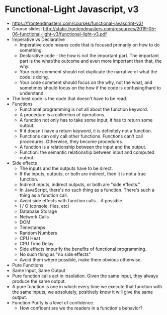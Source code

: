 # Functional-Light Javascript, v3

* <https://frontendmasters.com/courses/functional-javascript-v3/>
* Course slides: <http://static.frontendmasters.com/resources/2019-05-06-functional-light-v3/functional-light-v3.pdf>
* Imperative vs Declarative
  * Imperative code means code that is focused primarily on how to do something.
  * Declarative code - the how is not the important part. The important part is the what/the outcome and even more important than that, the why.
  * Your code comment should not duplicate the narrative of what the code is doing.
  * Your code comment should focus on the why, not the what, and sometimes should focus on the how if the code is confusing/hard to understand.
* The best code is the code that doesn't have to be read.
* Functions
  * Functional programming is not all about the function keyword.
  * A procedure is a collection of operations.
  * A function not only has to take some input, it has to return some output.
  * If it doesn't have a return keyword, it is definitely not a function.
  * Functions can only call other functions. Functions can't call procedures. Otherwise, they become procedures.
  * A function is a relationship between the input and the output.
  * Function: the semantic relationship between input and computed output.
* Side effects
  * The inputs and the outputs have to be direct.
  * If the inputs, outputs, or both are indirect, then it is not a true function.
  * Indirect inputs, indirect outputs, or both are "side effects."
  * In JavaScript, there's no such thing as a function. There's such a thing as a function call.
  * Avoid side effects with function calls... if possible.
  * I / O (console, files, etc)
  * Database Storage
  * Network Calls
  * DOM
  * Timestamps
  * Random Numbers
  * CPU Heat
  * CPU Time Delay
  * Side effects impurify the benefits of functional programming.
  * No such thing as "no side effects"
  * Avoid them where possible, make them obvious otherwise.
* Pure Functions
* Same Input, Same Output
* Pure function calls act in insolation. Given the same input, they always produce the same output.
* A pure function is one in which every time we execute that function with the same inputs, we absolutely, positively know it will give the same output.
* Function Purity is a level of confidence.
  * How confident are we the readers in a function's behavior?
